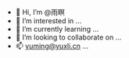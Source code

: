 - 👋 Hi, I’m @雨瞑
- 👀 I’m interested in ...
- 🌱 I’m currently learning ...
- 💞️ I’m looking to collaborate on ...
- 📫 yuming@yuxli.cn
 ...

<!---
xxxyuvvvv/xxxyuvvvv is a ✨ special ✨ repository because its `README.md` (this file) appears on your GitHub profile.
You can click the Preview link to take a look at your changes.
--->
